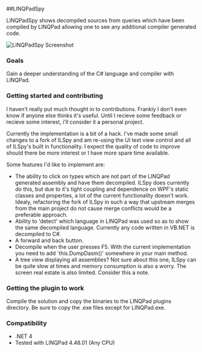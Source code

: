 ##LINQPadSpy

LINQPadSpy shows decompiled sources from queries which have been compiled by LINQPad allowing one to see any additional compiler generated code.

![LINQPadSpy Screenshot](/vincpa/linqpadspy/linqpadspy.jpg)

### Goals

Gain a deeper understanding of the C# language and compiler with LINQPad.

### Getting started and contributing

I haven't really put much thought in to contributions. Frankly I don't even know if anyone else thinks it's useful. Until I recieve some feedback or recieve some interest, i'll consider it a personal project.

Currently the implementation is a bit of a hack. I've made some small changes to a fork of ILSpy and am re-using the UI text view control and all of ILSpy's built in functionality. I expect the quality of code to improve should there be more interest or I have more spare time available.

Some features I'd like to implement are:

* The ability to click on types which are not part of the LINQPad generated assembly and have them decompiled. ILSpy does currently do this, but due to it's tight coupling and dependence on WPF's static classes and properties, a lot of the current functionality doesn't work. Idealy, refactoring the fork of ILSpy in such a way that upstream merges from the main project do not cause merge conflicts would be a preferable approach.
* Ability to 'detect' which language in LINQPad was used so as to show the same decompiled language. Currently any code written in VB.NET is decompiled to C#.
* A forward and back button.
* Decompile when the user presses F5. With the current implementation you need to add `this.DumpDasm()' somewhere in your main method.
* A tree view displaying all assemblies? Not sure about this one, ILSpy can be quite slow at times and memory consumption is also a worry. The screen real estate is also limited. Consider this a note.

### Getting the plugin to work

Compile the solution and copy the binaries to the LINQPad plugins directory. Be sure to copy the .exe files except for LINQPad.exe.

### Compatibility

* .NET 4
* Tested with LINQPad 4.48.01 (Any CPU)

